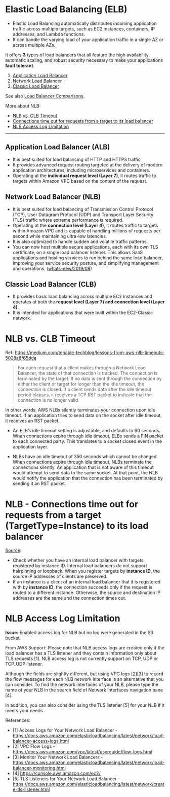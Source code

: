 # Elastic Load Balancing (ELB)

- Elastic Load Balancing automatically distributes incoming application traffic across multiple targets, 
  such as EC2 instances, containers, IP addresses, and Lambda functions. 
- It can handle the varying load of your application traffic in a single AZ or across multiple AZs. 

It offers **3** types of load balancers that all feature the high availability, automatic scaling, and robust
  security necessary to make your applications **fault tolerant**.

1. [Application Load Balancer](#application-load-balancer-alb)
2. [Network Load Balancer](#network-load-balancer-nlb)
3. [Classic Load Balancer](#classic-load-balancer-clb)

See also [Load Balancer Comparisons](
https://aws.amazon.com/elasticloadbalancing/features/#Details_for_Elastic_Load_Balancing_Products).

More about NLB:
- [NLB vs. CLB Timeout](#nlb-vs-clb-timeout)
- [Connections time out for requests from a target to its load balancer](#nlb---connections-time-out-for-requests-from-a-target-targettypeinstance-to-its-load-balancer)
- [NLB Access Log Limitation](#nlb-access-log-limitation)


---

## Application Load Balancer (ALB)

- It is best suited for load balancing of HTTP and HTTPS traffic
- It provides advanced request routing targeted at the delivery of modern application architectures, including
  microservices and containers. 
- Operating at the **individual request level (Layer 7)**, it routes traffic to targets within Amazon VPC based on the
  content of the request.

## Network Load Balancer (NLB)

- It is best suited for load balancing of Transmission Control Protocol (TCP), User Datagram Protocol (UDP) and
  Transport Layer Security (TLS) traffic where extreme performance is required. 
- Operating at the **connection level (Layer 4)**, it routes traffic to targets within Amazon VPC and is capable of
  handling millions of requests per second while maintaining ultra-low latencies. 
- It is also optimized to handle sudden and volatile traffic patterns.
- You can now host multiple secure applications, each with its own TLS certificate, on a single load balancer listener. 
  This allows SaaS applications and hosting services to run behind the same load balancer, improving your service
  security posture, and simplifying management and operations. 
([whats-new/2019/09](https://aws.amazon.com/about-aws/whats-new/2019/09/elastic-load-balancing-network-load-balancers-now-supports-multiple-tls-certificates-using-server-name-indication/))

## Classic Load Balancer (CLB)

- It provides basic load balancing across multiple EC2 instances and operates at both the **request level (Layer 7) and
  connection level (Layer 4)**.
- It is intended for applications that were built within the EC2-Classic network.


# NLB vs. CLB Timeout

Ref: https://medium.com/tenable-techblog/lessons-from-aws-nlb-timeouts-5028a8f65dda

> For each request that a client makes through a Network Load Balancer, the state of that connection is tracked. 
> The connection is terminated by the target. If no data is sent through the connection by either the client or target
> for longer than the idle timeout, the connection is closed. If a client sends data after the idle timeout period
> elapses, it receives a TCP RST packet to indicate that the connection is no longer valid.

In other words, AWS NLBs silently terminates your connection upon idle timeout. If an application tries to send data
on the socket after idle timeout, it receives an RST packet.

- An ELB’s idle timeout setting is adjustable, and defaults to 60 seconds. 
  When connections expire through idle timeout, ELBs sends a FIN packet to each connected party. 
  This translates to a socket closed event in the application layer.

- NLBs have an idle timeout of 350 seconds which cannot be changed. 
  When connections expire through idle timeout, NLBs terminate the connections silently. 
  An application that is not aware of this timeout would attempt to send data to the same socket. At that point,
  the NLB would notify the application that the connection has been terminated by sending it an RST packet.

# NLB - Connections time out for requests from a target (TargetType=Instance) to its load balancer

[Source](
https://docs.aws.amazon.com/elasticloadbalancing/latest/network/load-balancer-troubleshooting.html#loopback-timeout):

- Check whether you have an internal load balancer with targets registered by instance ID. Internal load balancers
  do not support hairpinning or loopback. When you register targets by **instance ID**, the source IP addresses of
  clients are preserved. 
- If an instance is a client of an internal load balancer that it is registered with by **instance ID**, the
  connection succeeds only if the request is routed to a different instance. Otherwise, the source and destination IP
  addresses are the same and the connection times out. 

# NLB Access Log Limitation

**Issue:** Enabled access log for NLB but no log were generated in the S3 bucket.

From AWS Support: 
Please note that NLB access logs are created only if the load balancer has a TLS listener and they contain information 
only about TLS requests [1].  NLB access log is not currently support on TCP, UDP or TCP_UDP listener.

Although the fields are slightly different, but using VPC logs [2][3] to record the flow messages for each NLB network
interface is an alternative that you can consider. To find the network interfaces of your NLB, please type the name of
your NLB in the search field of Network Interfaces navigation pane [4].

In addition, you can also consider using the TLS listener [5] for your NLB if it meets your needs.

References:
- [1] Access Logs for Your Network Load Balancer - https://docs.aws.amazon.com/elasticloadbalancing/latest/network/load-balancer-access-logs.html 
- [2] VPC Flow Logs - https://docs.aws.amazon.com/vpc/latest/userguide/flow-logs.html 
- [3] Monitor Your Network Load Balancers - https://docs.aws.amazon.com/elasticloadbalancing/latest/network/load-balancer-monitoring.html 
- [4] https://console.aws.amazon.com/ec2/ 
- [5] TLS Listeners for Your Network Load Balancer - https://docs.aws.amazon.com/elasticloadbalancing/latest/network/create-tls-listener.html 
